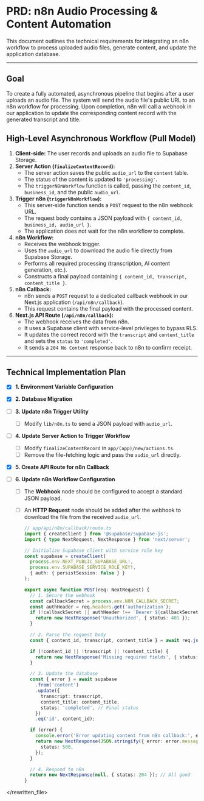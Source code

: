 # PRD: n8n Audio Processing & Content Automation

This document outlines the technical requirements for integrating an n8n workflow to process uploaded audio files, generate content, and update the application database.

---

## **Goal**

To create a fully automated, asynchronous pipeline that begins after a user uploads an audio file. The system will send the audio file's public URL to an n8n workflow for processing. Upon completion, n8n will call a webhook in our application to update the corresponding content record with the generated transcript and title.

## **High-Level Asynchronous Workflow (Pull Model)**

1.  **Client-side:** The user records and uploads an audio file to Supabase Storage.
2.  **Server Action (`finalizeContentRecord`):**
    *   The server action saves the public `audio_url` to the `content` table.
    *   The status of the content is updated to `'processing'`.
    *   The `triggerN8nWorkflow` function is called, passing the `content_id`, `business_id`, and the public `audio_url`.
3.  **Trigger n8n (`triggerN8nWorkflow`):**
    *   This server-side function sends a `POST` request to the n8n webhook URL.
    *   The request body contains a JSON payload with `{ content_id, business_id, audio_url }`.
    *   The application does not wait for the n8n workflow to complete.
4.  **n8n Workflow:**
    *   Receives the webhook trigger.
    *   Uses the `audio_url` to download the audio file directly from Supabase Storage.
    *   Performs all required processing (transcription, AI content generation, etc.).
    *   Constructs a final payload containing `{ content_id, transcript, content_title }`.
5.  **n8n Callback:**
    *   n8n sends a `POST` request to a dedicated callback webhook in our Next.js application (`/api/n8n/callback`).
    *   This request contains the final payload with the processed content.
6.  **Next.js API Route (`/api/n8n/callback`):**
    *   The webhook receives the data from n8n.
    *   It uses a Supabase client with service-level privileges to bypass RLS.
    *   It updates the correct record with the `transcript` and `content_title` and sets the `status` to `'completed'`.
    *   It sends a `204 No Content` response back to n8n to confirm receipt.

---

## **Technical Implementation Plan**

- [x] **1. Environment Variable Configuration**
- [x] **2. Database Migration**

- [ ] **3. Update n8n Trigger Utility**
    - [ ] Modify `lib/n8n.ts` to send a JSON payload with `audio_url`.

- [ ] **4. Update Server Action to Trigger Workflow**
    - [ ] Modify `finalizeContentRecord` in `app/(app)/new/actions.ts`.
    - [ ] Remove the file-fetching logic and pass the `audio_url` directly.

- [x] **5. Create API Route for n8n Callback**

- [ ] **6. Update n8n Workflow Configuration**
    - [ ] The **Webhook** node should be configured to accept a standard JSON payload.
    - [ ] An **HTTP Request** node should be added after the webhook to download the file from the received `audio_url`.

        ```typescript
        // app/api/n8n/callback/route.ts
        import { createClient } from '@supabase/supabase-js';
        import { type NextRequest, NextResponse } from 'next/server';

        // Initialize Supabase client with service role key
        const supabase = createClient(
          process.env.NEXT_PUBLIC_SUPABASE_URL!,
          process.env.SUPABASE_SERVICE_ROLE_KEY!,
          { auth: { persistSession: false } }
        );

        export async function POST(req: NextRequest) {
          // 1. Secure the webhook
          const callbackSecret = process.env.N8N_CALLBACK_SECRET;
          const authHeader = req.headers.get('authorization');
          if (!callbackSecret || authHeader !== `Bearer ${callbackSecret}`) {
            return new NextResponse('Unauthorized', { status: 401 });
          }

          // 2. Parse the request body
          const { content_id, transcript, content_title } = await req.json();

          if (!content_id || !transcript || !content_title) {
            return new NextResponse('Missing required fields', { status: 400 });
          }

          // 3. Update the database
          const { error } = await supabase
            .from('content')
            .update({
              transcript: transcript,
              content_title: content_title,
              status: 'completed', // Final status
            })
            .eq('id', content_id);

          if (error) {
            console.error('Error updating content from n8n callback:', error);
            return new NextResponse(JSON.stringify({ error: error.message }), {
              status: 500,
            });
          }

          // 4. Respond to n8n
          return new NextResponse(null, { status: 204 }); // All good
        }
        ```

</rewritten_file> 